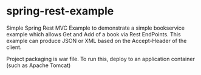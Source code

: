 spring-rest-example
===================

Simple Spring Rest MVC Example to demonstrate a simple bookservice example which allows Get and Add of a book via
Rest EndPoints. This example can produce JSON or XML based on the Accept-Header of the client.

Project packaging is war file. To run this, deploy to an application container (such as Apache Tomcat)
